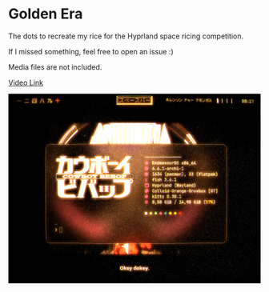 # Golden Era

The dots to recreate my rice for the Hyprland space ricing competition.

If I missed something, feel free to open an issue :)

Media files are not included.

[Video Link](https://mega.nz/embed/gTRjXJTa#UEVumpCyvSEbVBdZ1CItJqbUKCU6_VPlpMXM3C0-Bxc!1a)

[![Watch the video](./golden%20era%20screenshot.png)](https://mega.nz/embed/gTRjXJTa#UEVumpCyvSEbVBdZ1CItJqbUKCU6_VPlpMXM3C0-Bxc!1a)
